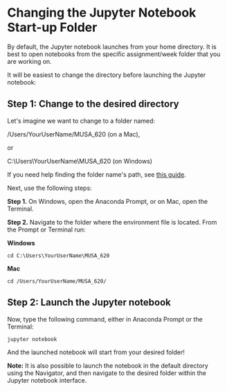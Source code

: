 # Changing the Jupyter Notebook Start-up Folder

By default, the Jupyter notebook launches from your home directory. It is best
to open notebooks from the specific assignment/week folder that you
are working on.

It will be easiest to change the directory before launching the Jupyter notebook:

## Step 1: Change to the desired directory

Let's imagine we want to change to a folder named:

/Users/YourUserName/MUSA_620 (on a Mac),

or

C:\Users\YourUserName\MUSA_620 (on Windows)

If you need help finding the folder name's path, see [this guide](finding-file-path.md).

Next, use the following steps:

**Step 1.** On Windows, open the Anaconda Prompt, or on Mac, open the Terminal.

**Step 2.** Navigate to the folder where the environment file is located. From the Prompt or Terminal run:

**Windows**

```
cd C:\Users\YourUserName\MUSA_620
```

**Mac**

```
cd /Users/YourUserName/MUSA_620/
```

## Step 2: Launch the Jupyter notebook

Now, type the following command, either in Anaconda Prompt or the Terminal:

```
jupyter notebook
```

And the launched notebook will start from your desired folder!

**Note:** It is also possible to launch the notebook in the default directory
using the Navigator, and then navigate to the desired folder within the Jupyter
notebook interface.

